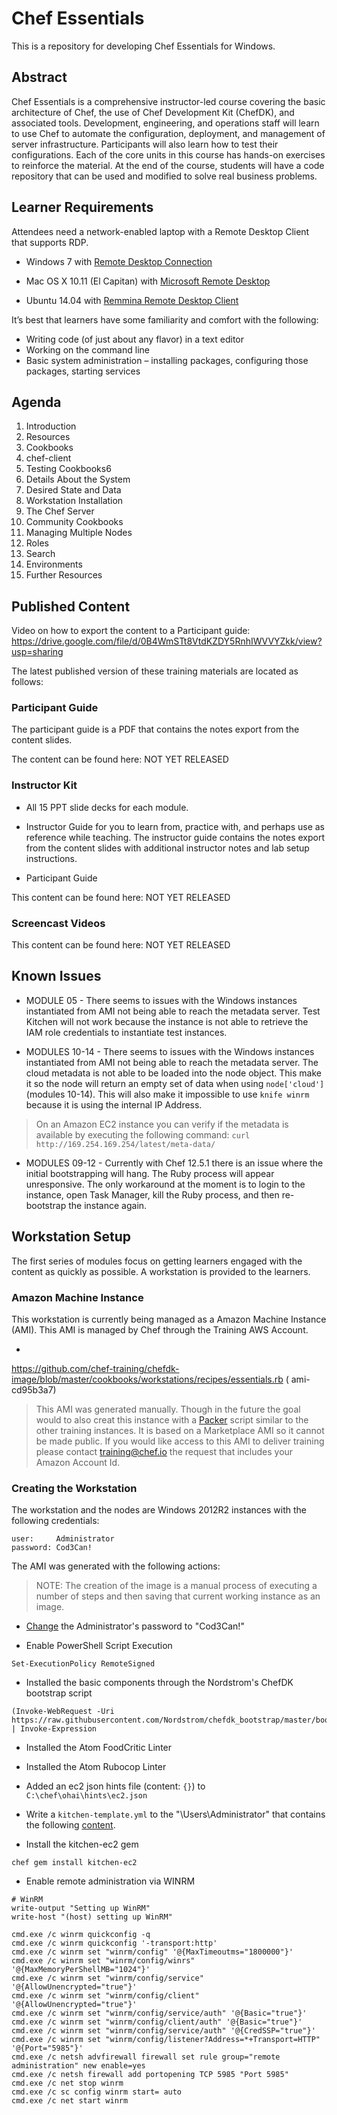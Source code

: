# Chef Essentials

This is a repository for developing Chef Essentials for Windows.

## Abstract

Chef Essentials is a comprehensive instructor-led course covering the basic architecture of Chef, the use of Chef Development Kit (ChefDK), and associated tools. Development, engineering, and operations staff will learn to use Chef to automate the configuration, deployment, and management of server infrastructure. Participants will also learn how to test their configurations. Each of the core units in this course has hands-on exercises to reinforce the material. At the end of the course, students will have a code repository that can be used and modified to solve real business problems.

## Learner Requirements

Attendees need a network-enabled laptop with a Remote Desktop Client that supports RDP.

* Windows 7 with [Remote Desktop Connection](http://www.wikihow.com/Use-Remote-Desktop-in-Windows-7)

* Mac OS X 10.11 (El Capitan) with [Microsoft Remote Desktop](https://itunes.apple.com/us/app/microsoft-remote-desktop/id715768417?mt=12)

* Ubuntu 14.04 with [Remmina Remote Desktop Client](http://www.remmina.org/wp/)


It’s best that learners have some familiarity and comfort with the following:

* Writing code (of just about any flavor) in a text editor
* Working on the command line
* Basic system administration – installing packages, configuring those packages, starting services

## Agenda

1. Introduction
2. Resources
3. Cookbooks
4. chef-client
5. Testing Cookbooks6
6. Details About the System
7. Desired State and Data
8. Workstation Installation
9. The Chef Server
10.	Community Cookbooks
11.	Managing Multiple Nodes
12.	Roles
13.	Search
14.	Environments
15.	Further Resources

## Published Content

Video on how to export the content to a Participant guide: https://drive.google.com/file/d/0B4WmSTt8VtdKZDY5RnhIWVVYZkk/view?usp=sharing

The latest published version of these training materials are located as follows:

### Participant Guide

The participant guide is a PDF that contains the notes export from the content slides.

The content can be found here: NOT YET RELEASED

### Instructor Kit

* All 15 PPT slide decks for each module.

* Instructor Guide for you to learn from, practice with, and perhaps use as reference while teaching. The instructor guide contains the notes export from the content slides with additional instructor notes and lab setup instructions.

* Participant Guide

This content can be found here: NOT YET RELEASED

### Screencast Videos

This content can be found here: NOT YET RELEASED

## Known Issues

* MODULE 05 - There seems to issues with the Windows instances instantiated from AMI not being able to reach the metadata server. Test Kitchen will not work because the instance is not able to retrieve the IAM role credentials to instantiate test instances.

* MODULES 10-14 - There seems to issues with the Windows instances instantiated from AMI not being able to reach the metadata server. The cloud metadata is not able to be loaded into the node object. This make it so the node will return an empty set of data when using `node['cloud']` (modules 10-14). This will also make it impossible to use `knife winrm` because it is using the internal IP Address.

> On an Amazon EC2 instance you can verify if the metadata is available by executing the following command: `curl http://169.254.169.254/latest/meta-data/`

* MODULES 09-12 - Currently with Chef 12.5.1 there is an issue where the initial bootstrapping will hang. The Ruby process will appear unresponsive. The only workaround at the moment is to login to the instance, open Task Manager, kill the Ruby process, and then re-bootstrap the instance again.

## Workstation Setup

The first series of modules focus on getting learners engaged with the content as quickly as possible. A workstation is provided to the learners.

### Amazon Machine Instance

This workstation is currently being managed as a Amazon Machine Instance (AMI). This AMI is managed by Chef through the Training AWS Account.

*
https://github.com/chef-training/chefdk-image/blob/master/cookbooks/workstations/recipes/essentials.rb
 (
ami-cd95b3a7)

> This AMI was generated manually. Though in the future the goal would to also creat this instance with a [Packer](https://github.com/chef-training/chefdk-fundamentals-image) script similar to the other training instances.  It is based on a Marketplace AMI so it cannot be made public. If you would like access to this AMI to deliver training please contact [training@chef.io](mailto:training@chef.io) the request that includes your Amazon Account Id.

### Creating the Workstation

The workstation and the nodes are Windows 2012R2 instances with the following credentials:

```
user:     Administrator
password: Cod3Can!
```

The AMI was generated with the following actions:

> NOTE: The creation of the image is a manual process of executing a number of steps and then saving that current working instance as an image.

* [Change](https://support.managed.com/kb/a472/how-to-change-the-administrator-password-in-windows-server-2003-2008-r2-or-2012.aspx) the Administrator's password to "Cod3Can!"

* Enable PowerShell Script Execution

```
Set-ExecutionPolicy RemoteSigned
```

* Installed the basic components through the Nordstrom's ChefDK bootstrap script

```
(Invoke-WebRequest -Uri https://raw.githubusercontent.com/Nordstrom/chefdk_bootstrap/master/bootstrap.ps1).Content | Invoke-Expression
```

* Installed the Atom FoodCritic Linter
* Installed the Atom Rubocop Linter

* Added an ec2 json hints file (content: `{}`) to `C:\chef\ohai\hints\ec2.json`

* Write a `kitchen-template.yml` to the "\\Users\\Administrator" that contains the following [content](https://github.com/chef-training/chef-essentials-windows/blob/master/kitchen-template.yml).

* Install the kitchen-ec2 gem

```
chef gem install kitchen-ec2
```

* Enable remote administration via WINRM

```
# WinRM
write-output "Setting up WinRM"
write-host "(host) setting up WinRM"

cmd.exe /c winrm quickconfig -q
cmd.exe /c winrm quickconfig '-transport:http'
cmd.exe /c winrm set "winrm/config" '@{MaxTimeoutms="1800000"}'
cmd.exe /c winrm set "winrm/config/winrs" '@{MaxMemoryPerShellMB="1024"}'
cmd.exe /c winrm set "winrm/config/service" '@{AllowUnencrypted="true"}'
cmd.exe /c winrm set "winrm/config/client" '@{AllowUnencrypted="true"}'
cmd.exe /c winrm set "winrm/config/service/auth" '@{Basic="true"}'
cmd.exe /c winrm set "winrm/config/client/auth" '@{Basic="true"}'
cmd.exe /c winrm set "winrm/config/service/auth" '@{CredSSP="true"}'
cmd.exe /c winrm set "winrm/config/listener?Address=*+Transport=HTTP" '@{Port="5985"}'
cmd.exe /c netsh advfirewall firewall set rule group="remote administration" new enable=yes
cmd.exe /c netsh firewall add portopening TCP 5985 "Port 5985"
cmd.exe /c net stop winrm
cmd.exe /c sc config winrm start= auto
cmd.exe /c net start winrm
```
